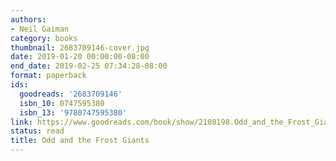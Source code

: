 ```yaml
---
authors:
- Neil Gaiman
category: books
thumbnail: 2683709146-cover.jpg
date: 2019-01-20 00:00:00-08:00
end_date: 2019-02-25 07:34:28-08:00
format: paperback
ids:
  goodreads: '2683709146'
  isbn_10: 0747595380
  isbn_13: '9780747595380'
link: https://www.goodreads.com/book/show/2108198.Odd_and_the_Frost_Giants
status: read
title: Odd and the Frost Giants
---
```

